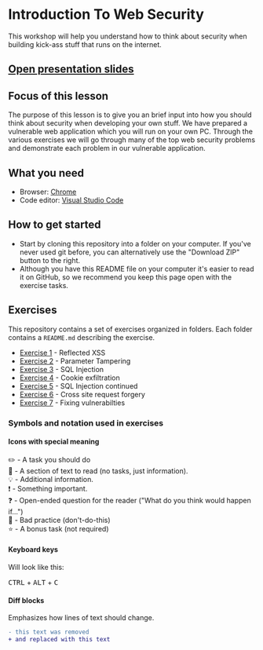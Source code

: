 # Introduction To Web Security

This workshop will help you understand how to think about security when building kick-ass stuff that runs on the internet.

## [Open presentation slides](https://docs.google.com/presentation/d/157E60v09ZWouGGouKGWXMLwAelqy7EuHx7_1ZpEP5_g/edit?usp=sharing)

## Focus of this lesson

The purpose of this lesson is to give you an brief input into how you should think about security when developing your own stuff. We have prepared a vulnerable web application which you will run on your own PC. Through the various exercises we will go through many of the top web security problems and demonstrate each problem in our vulnerable application.

## What you need

- Browser: [Chrome](https://www.google.com/chrome)
- Code editor: [Visual Studio Code](https://code.visualstudio.com)

## How to get started

- Start by cloning this repository into a folder on your computer. If you've never used git before, you can alternatively use the "Download ZIP" button to the right.
- Although you have this README file on your computer it's easier to read it on GitHub, so we recommend you keep this page open with the exercise tasks.

## Exercises

This repository contains a set of exercises organized in folders. Each folder contains a `README.md` describing the exercise.

- [Exercise 1](exercise-1/) - Reflected XSS
- [Exercise 2](exercise-2/) - Parameter Tampering
- [Exercise 3](exercise-3/) - SQL Injection
- [Exercise 4](exercise-4/) - Cookie exfiltration
- [Exercise 5](exercise-5/) - SQL Injection continued
- [Exercise 6](exercise-6/) - Cross site request forgery
- [Exercise 7](exercise-7/) - Fixing vulnerabilties

### Symbols and notation used in exercises

#### Icons with special meaning

:pencil2: - A task you should do  
:book: - A section of text to read (no tasks, just information).  
:bulb: - Additional information.  
:exclamation: - Something important.  
:question: - Open-ended question for the reader ("What do you think would happen if...")  
:poop: - Bad practice (don't-do-this)  
:star: - A bonus task (not required)  

#### Keyboard keys

Will look like this:

<kbd>CTRL</kbd> + <kbd>ALT</kbd> + <kbd>C</kbd>

#### Diff blocks

Emphasizes how lines of text should change.

```diff
- this text was removed
+ and replaced with this text
